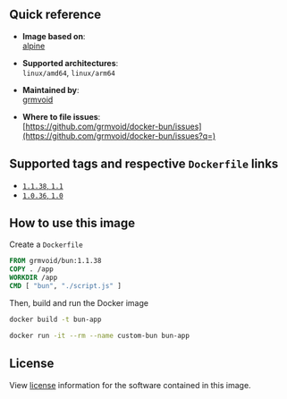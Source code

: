 ## Quick reference
- **Image based on**:   
  [alpine](https://hub.docker.com/_/alpine)

- **Supported architectures**:    
  `linux/amd64`, `linux/arm64`

- **Maintained by**:  
  [grmvoid](https://github.com/grmvoid)

- **Where to file issues**:    
  [https://github.com/grmvoid/docker-bun/issues](https://github.com/grmvoid/docker-bun/issues?q=)

## Supported tags and respective `Dockerfile` links

- [`1.1.38`, `1.1`](https://github.com/grmvoid/docker-bun/blob/master/1.1/Dockerfile)
- [`1.0.36`, `1.0`](https://github.com/grmvoid/docker-bun/blob/master/1.0/Dockerfile)

## How to use this image

Create a `Dockerfile`

```Dockerfile
FROM grmvoid/bun:1.1.38
COPY . /app
WORKDIR /app
CMD [ "bun", "./script.js" ]
```
Then, build and run the Docker image

```bash
docker build -t bun-app
```
```bash
docker run -it --rm --name custom-bun bun-app
```

## License

View [license](https://bun.sh/docs/project/licensing) information for the software contained in this image.
